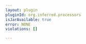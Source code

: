 ```yaml
---
layout: plugin
pluginId: org.inferred.processors
isJarAvailable: true
error: NONE
violations: []

---
```

